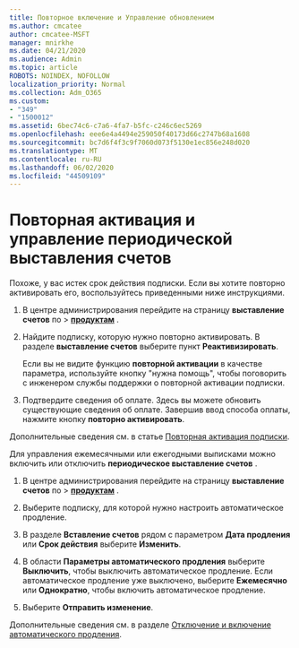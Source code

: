 ```yaml
---
title: Повторное включение и Управление обновлением
ms.author: cmcatee
author: cmcatee-MSFT
manager: mnirkhe
ms.date: 04/21/2020
ms.audience: Admin
ms.topic: article
ROBOTS: NOINDEX, NOFOLLOW
localization_priority: Normal
ms.collection: Adm_O365
ms.custom:
- "349"
- "1500012"
ms.assetid: 6bec74c6-c7a6-4fa7-b5fc-c246c6ec5269
ms.openlocfilehash: eee6e4a4494e259050f40173d66c2747b68a1608
ms.sourcegitcommit: bc7d6f4f3c9f7060d073f5130e1ec856e248d020
ms.translationtype: MT
ms.contentlocale: ru-RU
ms.lasthandoff: 06/02/2020
ms.locfileid: "44509109"
---
```

# <a name="how-to-reactivate-and-manage-recurring-billing"></a>Повторная активация и управление периодической выставления счетов

Похоже, у вас истек срок действия подписки. Если вы хотите повторно активировать его, воспользуйтесь приведенными ниже инструкциями.
  
1. В центре администрирования перейдите на страницу **выставление счетов** по \> **[продуктам](https://go.microsoft.com/fwlink/p/?linkid=842054)** .

2. Найдите подписку, которую нужно повторно активировать. В разделе **выставление счетов** выберите пункт **Реактивизировать**.

    Если вы не видите функцию **повторной активации** в качестве параметра, используйте кнопку "нужна помощь", чтобы поговорить с инженером службы поддержки о повторной активации подписки.

3. Подтвердите сведения об оплате. Здесь вы можете обновить существующие сведения об оплате. Завершив ввод способа оплаты, нажмите кнопку **повторно активировать**.

Дополнительные сведения см. в статье [Повторная активация подписки](https://docs.microsoft.com/microsoft-365/commerce/subscriptions-and-billing/reactivate-your-subscription). 

Для управления ежемесячными или ежегодными выписками можно включить или отключить **периодическое выставление счетов** .
  
1. В центре администрирования перейдите на страницу **выставление счетов** по \> **[продуктам](https://go.microsoft.com/fwlink/p/?linkid=842054)** .

2. Выберите подписку, для которой нужно настроить автоматическое продление.

3. В разделе **Вставление счетов** рядом с параметром **Дата продления** или **Срок действия** выберите **Изменить**.

4. В области **Параметры автоматического продления** выберите **Выключить**, чтобы выключить автоматическое продление. Если автоматическое продление уже выключено, выберите **Ежемесячно** или **Однократно**, чтобы включить автоматическое продление.

5. Выберите **Отправить изменение**.

Дополнительные сведения см. в разделе [Отключение и включение автоматического продления](https://docs.microsoft.com/microsoft-365/commerce/subscriptions/renew-your-subscription#turn-recurring-billing-off-or-on).